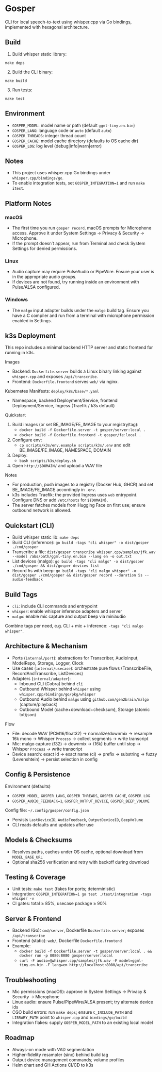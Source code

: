 # Gosper

CLI for local speech-to-text using whisper.cpp via Go bindings, implemented with hexagonal architecture.

## Build

1. Build whisper static library:

```
make deps
```

2. Build the CLI binary:

```
make build
```

3. Run tests:

```
make test
```

## Environment

- `GOSPER_MODEL`: model name or path (default `ggml-tiny.en.bin`)
- `GOSPER_LANG`: language code or `auto` (default `auto`)
- `GOSPER_THREADS`: integer thread count
- `GOSPER_CACHE`: model cache directory (defaults to OS cache dir)
- `GOSPER_LOG`: log level (debug|info|warn|error)

## Notes

- This project uses whisper.cpp Go bindings under `whisper.cpp/bindings/go`.
- To enable integration tests, set `GOSPER_INTEGRATION=1` and run `make itest`.

## Platform Notes

### macOS
- The first time you run `gosper record`, macOS prompts for Microphone access. Approve it under System Settings → Privacy & Security → Microphone.
- If the prompt doesn’t appear, run from Terminal and check System Settings for denied permissions.

### Linux
- Audio capture may require PulseAudio or PipeWire. Ensure your user is in the appropriate audio groups.
- If devices are not found, try running inside an environment with Pulse/ALSA configured.

### Windows
- The `malgo` input adapter builds under the `malgo` build tag. Ensure you have a C compiler and run from a terminal with microphone permission enabled in Settings.

## k3s Deployment

This repo includes a minimal backend HTTP server and static frontend for running in k3s.

Images
- Backend: `Dockerfile.server` builds a Linux binary linking against `whisper.cpp` and exposes `/api/transcribe`.
- Frontend: `Dockerfile.frontend` serves `web/` via nginx.

Kubernetes Manifests: `deploy/k8s/base/*.yaml`
- Namespace, backend Deployment/Service, frontend Deployment/Service, Ingress (Traefik / k3s default)

Quickstart
1) Build images (or set BE_IMAGE/FE_IMAGE to your registry/tag):
   - `docker build -f Dockerfile.server -t gosper/server:local .`
   - `docker build -f Dockerfile.frontend -t gosper/fe:local .`
2) Configure env:
   - `cp scripts/k3s/env.example scripts/k3s/.env` and edit BE_IMAGE/FE_IMAGE, NAMESPACE, DOMAIN
3) Deploy:
   - `bash scripts/k3s/deploy.sh`
4) Open `http://$DOMAIN/` and upload a WAV file

Notes
- For production, push images to a registry (Docker Hub, GHCR) and set BE_IMAGE/FE_IMAGE accordingly in `.env`.
- k3s includes Traefik; the provided Ingress uses `web` entrypoint. Configure DNS or add `/etc/hosts` for `${DOMAIN}`.
- The server fetches models from Hugging Face on first use; ensure outbound network is allowed.

## Quickstart (CLI)

- Build whisper static lib: `make deps`
- Build CLI (inference): `go build -tags "cli whisper" -o dist/gosper ./cmd/gosper`
- Transcribe a file: `dist/gosper transcribe whisper.cpp/samples/jfk.wav --model /abs/path/ggml-tiny.en.bin --lang en -o out.txt`
- List devices (malgo): `go build -tags "cli malgo" -o dist/gosper ./cmd/gosper && dist/gosper devices list`
- Record 5s with beep: `go build -tags "cli malgo whisper" -o dist/gosper ./cmd/gosper && dist/gosper record --duration 5s --audio-feedback`

## Build Tags

- `cli`: include CLI commands and entrypoint
- `whisper`: enable whisper inference adapters and server
- `malgo`: enable mic capture and output beep via miniaudio

Combine tags per need, e.g. CLI + mic + inference: `-tags "cli malgo whisper"`.

## Architecture & Mechanism

- Ports (`internal/port`): abstractions for Transcriber, AudioInput, ModelRepo, Storage, Logger, Clock
- Use cases (`internal/usecase`): orchestrate pure flows (TranscribeFile, RecordAndTranscribe, ListDevices)
- Adapters (`internal/adapter`):
  - Inbound CLI (Cobra) behind `cli`
  - Outbound Whisper behind `whisper` using `whisper.cpp/bindings/go/pkg/whisper`
  - Outbound Audio behind `malgo` using `github.com/gen2brain/malgo` (capture/playback)
  - Outbound Model (cache+download+checksum), Storage (atomic txt/json)

Flow
- File: decode WAV (PCM16/float32) → normalize/downmix → resample 16k mono → Whisper `Process` → collect segments → write transcript
- Mic: malgo capture (f32) → downmix → (16k) buffer until stop → Whisper `Process` → write transcript
- Device search: exact id → exact name (ci) → prefix → substring → fuzzy (Levenshtein) → persist selection in config

## Config & Persistence

Environment (defaults)
- `GOSPER_MODEL`, `GOSPER_LANG`, `GOSPER_THREADS`, `GOSPER_CACHE`, `GOSPER_LOG`
- `GOSPER_AUDIO_FEEDBACK=1`, `GOSPER_OUTPUT_DEVICE`, `GOSPER_BEEP_VOLUME`

Config file: `~/.config/gosper/config.json`
- Persists `LastDeviceID`, `AudioFeedback`, `OutputDeviceID`, `BeepVolume`
- CLI reads defaults and updates after use

## Models & Checksums
- Resolves paths, caches under OS cache, optional download from `MODEL_BASE_URL`
- Optional sha256 verification and retry with backoff during download

## Testing & Coverage

- Unit tests: `make test` (fakes for ports; deterministic)
- Integration: `GOSPER_INTEGRATION=1 go test ./test/integration -tags whisper -v`
- CI gates: total ≥ 85%, usecase package ≥ 90%

## Server & Frontend

- Backend (Go): `cmd/server`, Dockerfile `Dockerfile.server`; exposes `/api/transcribe`
- Frontend (static): `web/`, Dockerfile `Dockerfile.frontend`
- Example:
  - `docker build -f Dockerfile.server -t gosper/server:local . && docker run -p 8080:8080 gosper/server:local`
  - `curl -F audio=@whisper.cpp/samples/jfk.wav -F model=ggml-tiny.en.bin -F lang=en http://localhost:8080/api/transcribe`

## Troubleshooting

- Mic permissions (macOS): approve in System Settings → Privacy & Security → Microphone
- Linux audio: ensure Pulse/PipeWire/ALSA present; try alternate device ids
- CGO build errors: run `make deps`; ensure `C_INCLUDE_PATH` and `LIBRARY_PATH` point to `whisper.cpp` and `bindings/go/build`
- Integration flakes: supply `GOSPER_MODEL_PATH` to an existing local model

## Roadmap

- Always-on mode with VAD segmentation
- Higher-fidelity resampler (sinc) behind build tag
- Output device management commands; volume profiles
- Helm chart and GH Actions CI/CD to k3s
